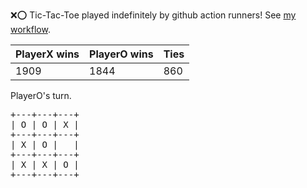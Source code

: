 :x::o: Tic-Tac-Toe played indefinitely by github action runners! See [my workflow](.github/workflows/play.yaml).

|PlayerX wins|PlayerO wins|Ties|
|-|-|-|
|1909|1844|860|

PlayerO's turn.

<pre>
+---+---+---+
| O | O | X |
+---+---+---+
| X | O |   |
+---+---+---+
| X | X | O |
+---+---+---+
</pre>